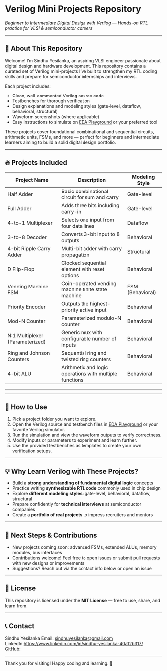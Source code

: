 # Verilog Mini Projects Repository

*Beginner to Intermediate Digital Design with Verilog — Hands-on RTL practice for VLSI & semiconductor careers*

---

## 🚀 About This Repository

Welcome! I’m Sindhu Yesilanka, an aspiring VLSI engineer passionate about digital design and hardware development. This repository contains a curated set of Verilog mini-projects I’ve built to strengthen my RTL coding skills and prepare for semiconductor internships and interviews.

Each project includes:

- Clean, well-commented Verilog source code  
- Testbenches for thorough verification  
- Design explanations and modeling styles (gate-level, dataflow, behavioral, structural)  
- Waveform screenshots (where applicable)  
- Easy instructions to simulate on [EDA Playground](https://www.edaplayground.com/) or your preferred tool

These projects cover foundational combinational and sequential circuits, arithmetic units, FSMs, and more — perfect for beginners and intermediate learners aiming to build a solid digital design portfolio.

---

## 🔥 Projects Included

| Project Name                      | Description                                            | Modeling Style        |
|----------------------------------|--------------------------------------------------------|----------------------|
| Half Adder                       | Basic combinational circuit for sum and carry         | Gate-level           |
| Full Adder                      | Adds three bits including carry-in                     | Gate-level           |
| 4-to-1 Multiplexer               | Selects one input from four data lines                 | Dataflow             |
| 3-to-8 Decoder                  | Converts 3-bit input to 8 outputs                       | Behavioral           |
| 4-bit Ripple Carry Adder         | Multi-bit adder with carry propagation                  | Structural           |
| D Flip-Flop                     | Clocked sequential element with reset options          | Behavioral           |
| Vending Machine FSM              | Coin-operated vending machine finite state machine      | FSM (Behavioral)     |
| Priority Encoder                 | Outputs the highest-priority active input               | Behavioral           |
| Mod-N Counter                   | Parameterized modulo-N counter                           | Behavioral           |
| N:1 Multiplexer (Parameterized) | Generic mux with configurable number of inputs          | Behavioral           |
| Ring and Johnson Counters        | Sequential ring and twisted ring counters               | Behavioral           |
| 4-bit ALU                      | Arithmetic and logic operations with multiple functions | Behavioral           |

---


---

## 📌 How to Use

1. Pick a project folder you want to explore.  
2. Open the Verilog source and testbench files in [EDA Playground](https://www.edaplayground.com/) or your favorite Verilog simulator.  
3. Run the simulation and view the waveform outputs to verify correctness.  
4. Modify inputs or parameters to experiment and learn further.  
5. Use the provided testbenches as templates to create your own verification setups.

---

## 💡 Why Learn Verilog with These Projects?

- Build a **strong understanding of fundamental digital logic** concepts  
- Practice writing **synthesizable RTL code** commonly used in chip design  
- Explore **different modeling styles**: gate-level, behavioral, dataflow, structural  
- Prepare confidently for **technical interviews** at semiconductor companies  
- Create a **portfolio of real projects** to impress recruiters and mentors  

---

## 🚀 Next Steps & Contributions

- New projects coming soon: advanced FSMs, extended ALUs, memory modules, bus interfaces  
- Contributions welcome! Feel free to open issues or submit pull requests with new designs or improvements  
- Suggestions? Reach out via the contact info below or open an issue  

---

## 📄 License

This repository is licensed under the **MIT License** — free to use, share, and learn from.

---

## 📞 Contact

Sindhu Yesilanka 
Email: sindhuyesilanka@gmail.com 
LinkedIn:https://www.linkedin.com/in/sindhu-yesilanka-40a12b317/  
GitHub: 

---

Thank you for visiting! Happy coding and learning. 🚀


